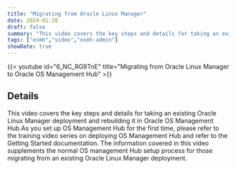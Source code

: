 ```yaml
---
title: "Migrating from Oracle Linux Manager"
date: 2024-01-20
draft: false
summary: "This video covers the key steps and details for taking an existing Oracle Linux Manager 2.10 deployment and rebuilding it in Oracle OS Management Hub."
tags: ["osmh","video","osmh-admin"]
showDate: true
---
```


{{< youtube id="6_NC_RG9TnE" title="Migrating from Oracle Linux Manager to Oracle OS Management Hub" >}}

## Details

This video covers the key steps and details for taking an existing Oracle Linux Manager deployment and rebuilding it in Oracle OS Management Hub.As you set up OS Management Hub for the first time, please refer to the training video series on deploying OS Management Hub and refer to the Getting Started documentation. The information covered in this video supplements the normal OS management Hub setup process for those migrating from an existing Oracle Linux Manager deployment.
